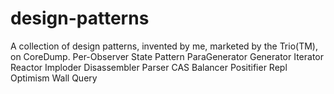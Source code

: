 # design-patterns
A collection of design patterns, invented by me, marketed by the Trio(TM), on CoreDump.
Per-Observer
State Pattern
ParaGenerator
Generator
Iterator
Reactor
Imploder
Disassembler
Parser
CAS
Balancer
Positifier
Repl
Optimism
Wall
Query
